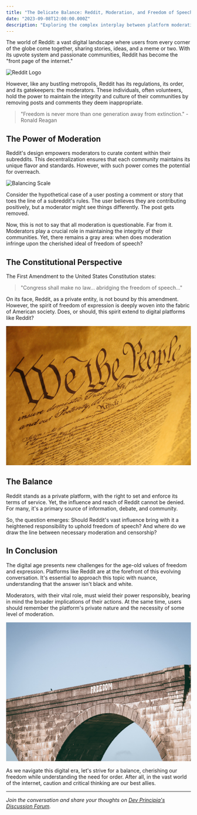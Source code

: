 ```yaml
---
title: "The Delicate Balance: Reddit, Moderation, and Freedom of Speech"  
date: "2023-09-08T12:00:00.000Z"  
description: "Exploring the complex interplay between platform moderation and freedom of expression."
---
```


The world of Reddit: a vast digital landscape where users from every corner of the globe come together, sharing stories, ideas, and a meme or two. With its upvote system and passionate communities, Reddit has become the "front page of the internet."

![Reddit Logo](../../../src/images/reddit.png "Toxicity in Reddit")

However, like any bustling metropolis, Reddit has its regulations, its order, and its gatekeepers: the moderators. These individuals, often volunteers, hold the power to maintain the integrity and culture of their communities by removing posts and comments they deem inappropriate.

> "Freedom is never more than one generation away from extinction." - Ronald Reagan

## The Power of Moderation

Reddit's design empowers moderators to curate content within their subreddits. This decentralization ensures that each community maintains its unique flavor and standards. However, with such power comes the potential for overreach.

![Balancing Scale](../../../src/images/metal-balance.jpg "Balance Scale")

Consider the hypothetical case of a user posting a comment or story that toes the line of a subreddit's rules. The user believes they are contributing positively, but a moderator might see things differently. The post gets removed.

Now, this is not to say that all moderation is questionable. Far from it. Moderators play a crucial role in maintaining the integrity of their communities. Yet, there remains a gray area: when does moderation infringe upon the cherished ideal of freedom of speech?

## The Constitutional Perspective

The First Amendment to the United States Constitution states:

> "Congress shall make no law... abridging the freedom of speech..."

On its face, Reddit, as a private entity, is not bound by this amendment. However, the spirit of freedom of expression is deeply woven into the fabric of American society. Does, or should, this spirit extend to digital platforms like Reddit?

![Constitution Image](../../../src/images/constitution.jpg "Constitution")

## The Balance

Reddit stands as a private platform, with the right to set and enforce its terms of service. Yet, the influence and reach of Reddit cannot be denied. For many, it's a primary source of information, debate, and community.

So, the question emerges: Should Reddit's vast influence bring with it a heightened responsibility to uphold freedom of speech? And where do we draw the line between necessary moderation and censorship?

## In Conclusion

The digital age presents new challenges for the age-old values of freedom and expression. Platforms like Reddit are at the forefront of this evolving conversation. It's essential to approach this topic with nuance, understanding that the answer isn't black and white.

Moderators, with their vital role, must wield their power responsibly, bearing in mind the broader implications of their actions. At the same time, users should remember the platform's private nature and the necessity of some level of moderation.

![Thinking Man Statue](../../../src/images/freedom.jpg "Freedom")

As we navigate this digital era, let's strive for a balance, cherishing our freedom while understanding the need for order. After all, in the vast world of the internet, caution and critical thinking are our best allies.

---

*Join the conversation and share your thoughts on [Dev Principia's Discussion Forum](https://twitter.com/DevPrincipia).*
